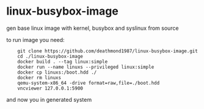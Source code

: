 # linux-busybox-image
gen base linux image with kernel, busybox and syslinux from source  
  
to run image you need:  
```
    git clone https://github.com/deathmond1987/linux-busybox-image.git  
    cd ./linux-busybox-image  
    docker build . --tag linux:simple  
    docker run --name linuxs --privileged linux:simple  
    docker cp linuxs:/boot.hdd ./  
    docker rm linuxs  
    qemu-system-x86_64 -drive format=raw,file=./boot.hdd  
    vncviewer 127.0.0.1:5900  
```
and now you in generated system
